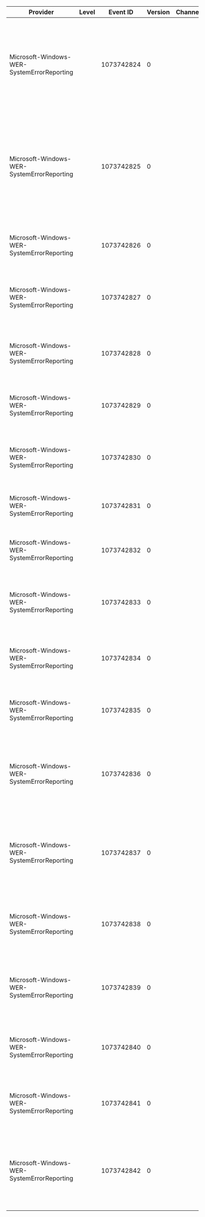 Provider                                    |  Level  |  Event ID    |  Version  |  Channel  |  Task  |  Opcode  |  Keyword  |  Message
--------------------------------------------|---------|--------------|-----------|-----------|--------|----------|-----------|-----------------------------------------------------------------------------------------------------------------------------
Microsoft-Windows-WER-SystemErrorReporting  |         |  1073742824  |  0        |           |        |          |           |  The computer has rebooted from a bugcheck.  The bugcheck was: {param1}. A full dump was not saved.
Microsoft-Windows-WER-SystemErrorReporting  |         |  1073742825  |  0        |           |        |          |           |  The computer has rebooted from a bugcheck.  The bugcheck was: {param1}. A dump was saved in: {param2}. Report Id: {param3}.
Microsoft-Windows-WER-SystemErrorReporting  |         |  1073742826  |  0        |           |        |          |           |  The system was unable to convert a saved dump to a minidump.
Microsoft-Windows-WER-SystemErrorReporting  |         |  1073742827  |  0        |           |        |          |           |  Unable to read system shutdown configuration information from the registry.
Microsoft-Windows-WER-SystemErrorReporting  |         |  1073742828  |  0        |           |        |          |           |  Unable to move dump file from the temporary location to the final location.
Microsoft-Windows-WER-SystemErrorReporting  |         |  1073742829  |  0        |           |        |          |           |  Unable to produce a minidump file from the full dump file.
Microsoft-Windows-WER-SystemErrorReporting  |         |  1073742830  |  0        |           |        |          |           |  The computer has rebooted from a bugcheck.  A dump was not saved.
Microsoft-Windows-WER-SystemErrorReporting  |         |  1073742831  |  0        |           |        |          |           |  Error reporting was unable to report the bugcheck.
Microsoft-Windows-WER-SystemErrorReporting  |         |  1073742832  |  0        |           |        |          |           |  Error reporting was unable to report a dirty shutdown.
Microsoft-Windows-WER-SystemErrorReporting  |         |  1073742833  |  0        |           |        |          |           |  Error reporting was unable to check the paging file for a crash dump.
Microsoft-Windows-WER-SystemErrorReporting  |         |  1073742834  |  0        |           |        |          |           |  Error reporting was unable to check the paging file for a crash dump.
Microsoft-Windows-WER-SystemErrorReporting  |         |  1073742835  |  0        |           |        |          |           |  Error reporting was unable to read the CrashControl settings.
Microsoft-Windows-WER-SystemErrorReporting  |         |  1073742836  |  0        |           |        |          |           |  Error reporting was unable to create a crash dump file as a previous crash dump file already exists.
Microsoft-Windows-WER-SystemErrorReporting  |         |  1073742837  |  0        |           |        |          |           |  Error reporting was unable to query volume information while creating a crash dump file.
Microsoft-Windows-WER-SystemErrorReporting  |         |  1073742838  |  0        |           |        |          |           |  Error reporting ran out of memory while creating a crash dump file.
Microsoft-Windows-WER-SystemErrorReporting  |         |  1073742839  |  0        |           |        |          |           |  Error reporting was unable to create a temporary file to hold the crash dump.
Microsoft-Windows-WER-SystemErrorReporting  |         |  1073742840  |  0        |           |        |          |           |  Error reporting ran out of disk space while creating a crash dump file.
Microsoft-Windows-WER-SystemErrorReporting  |         |  1073742841  |  0        |           |        |          |           |  Error reporting was unable to copy a crash dump from the paging file.
Microsoft-Windows-WER-SystemErrorReporting  |         |  1073742842  |  0        |           |        |          |           |  The dump file at location: {param1} was deleted because the disk volume had less than {param2} GB free space.